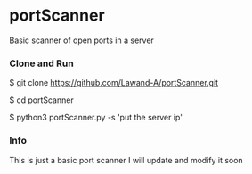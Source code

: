 <h1>portScanner</h1>

<p>Basic scanner of open ports in a server<p1>

<h3>Clone and Run</h3>

$ git clone https://github.com/Lawand-A/portScanner.git

$ cd portScanner

$ python3 portScanner.py -s 'put the server ip'


<h3>Info</h3>
This is just a basic port scanner I will update and modify it soon

